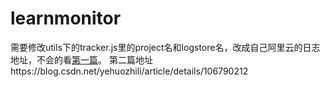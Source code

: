 # learnmonitor
 
需要修改utils下的tracker.js里的project名和logstore名，改成自己阿里云的日志地址，不会的看[第一篇](https://blog.csdn.net/yehuozhili/article/details/106761175)。
 第二篇地址https://blog.csdn.net/yehuozhili/article/details/106790212
